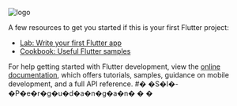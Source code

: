 ![logo](https://github.com/dzikrul1616/dzikrul1616/blob/main/Sistem%20Informasi%20Pergudangan.png)

A few resources to get you started if this is your first Flutter project:

- [Lab: Write your first Flutter app](https://docs.flutter.dev/get-started/codelab)
- [Cookbook: Useful Flutter samples](https://docs.flutter.dev/cookbook)

For help getting started with Flutter development, view the
[online documentation](https://docs.flutter.dev/), which offers tutorials,
samples, guidance on mobile development, and a full API reference.
#� �S�I�-�P�e�r�g�u�d�a�n�g�a�n�
�
�
